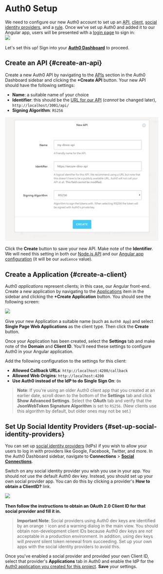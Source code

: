 # Auth0 Setup

We need to configure our new Auth0 account to set up an [API](#create-an-api), [client](#create-a-client), [social identity providers](#set-up-social-identity-providers), and a [rule](#user-roles-rule). Once we've set up Auth0 and added it to our Angular app, users will be presented with a [login page](https://auth0.com/docs/hosted-pages/login) to sign in:  
![](https://cdn.auth0.com/blog/resources/auth0-centralized-login.jpg)

Let's set this up! Sign into your [**Auth0 Dashboard**](https://manage.auth0.com) to proceed.

## Create an API {#create-an-api}

Create a new Auth0 API by navigating to the [APIs](https://manage.auth0.com/#/apis) section in the Auth0 Dashboard sidebar and clicking the **+Create API** button. Your new API should have the following settings:

* **Name**: a suitable name of your choice
* **Identifier**: this should be the [URL for our API](/node-api.md#serve-the-api) \(_cannot_ be changed later\), `http://localhost/3001/api/`
* **Signing Algorithm**: `RS256`

![](/assets/api-setup.png)

Click the **Create** button to save your new API. Make note of the **Identifier**. We will need this setting in both our [Node.js API](/node-api.md#configuration) and our [Angular app configuration](/angular-setup.md#configure-environment) \(it will be our `audience` value\).

## Create a Application {#create-a-client}

Auth0 _applications_ represent clients; in this case, our Angular front-end. Create a new application by navigating to the [Applications](https://manage.auth0.com/#/applications) item in the sidebar and clicking the **+Create Application** button. You should see the following screen:

![](https://cdn.auth0.com/blog/ngatl/new-client.jpg)

Give your new Application a suitable name \(such as `Auth0 App`\) and select **Single Page Web Applications** as the client type. Then click the **Create** button.

Once your Application has been created, select the **Settings** tab and make note of the **Domain** and **Client ID**. You'll need these settings to configure Auth0 in your Angular application.

Add the following configuration to the settings for this client:

* **Allowed Callback URLs**: `http://localhost:4200/callback`
* **Allowed Web Origins**: `http://localhost:4200`
* **Use Auth0 instead of the IdP to do Single Sign On**: `On`

> **Note**: If you're using an older Auth0 client app that you created at an earlier date, scroll down to the bottom of the **Settings** tab and click **Show Advanced Settings**. Select the **OAuth** tab and verify that the **JsonWebToken Signature Algorithm** is set to `RS256`. \(New clients use this algorithm by default, but older ones may not be set.\)

## Set Up Social Identity Providers {#set-up-social-identity-providers}

You can set up [social identity providers](https://auth0.com/docs/identityproviders#social) \(IdPs\) if you wish to allow your users to log in with providers like Google, Facebook, Twitter, and more. In the Auth0 Dashboard sidebar, navigate to **Connections** &gt; [**Social Connections**](https://manage.auth0.com/#/connections/social).

Switch on any social identity provider you wish you use in your app. You should _not_ use the default Auth0 dev key. Instead, you should set up your own social provider app. You can do this by clicking a provider's **How to obtain a ClientID?** link.

![](https://cdn.auth0.com/blog/ngatl/google-idp.png)

**Then follow the instructions to obtain an OAuth 2.0 Client ID for that social provider and fill it in.**

> **Important Note**: Social providers using Auth0 dev keys are identified by an orange `!` icon and a warning dialog in the main view. You should obtain non-development client IDs because Auth0 dev keys are _not_ acceptable in a production environment. In addition, using dev keys will _prevent_ silent token renewal from succeeding. Set up your own apps with the social identity providers to avoid this.

Once you've enabled a social provider and provided your own Client ID, select that provider's **Applications** tab in Auth0 and enable the IdP for the [Auth0 application you created for this project](#create-a-client). **Save** your settings.

